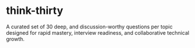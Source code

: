 # think-thirty
A curated set of 30 deep, and discussion-worthy questions per topic designed for rapid mastery, interview readiness, and collaborative technical growth.
